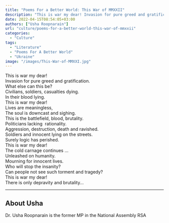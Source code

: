 ```yaml
---
title: "Poems For a Better World: This War of MMXXII"
description: "This is war my dear! Invasion for pure greed and gratification. What else can this be?"
date: 2022-04-15T08:54:05+03:00
authors: ["Usha Roopnarain"]
url: "culture/poems-for-a-better-world-this-war-of-mmxxii"
categories: 
  - "Culture"
tags: 
  - "Literature"
  - "Poems For A Better World"
  - "Ukraine"
image: "/images/This-War-of-MMXXI.jpg"
---
```


This is war my dear!  
Invasion for pure greed and gratification.  
What else can this be?  
Civilians, soldiers, casualties dying.  
In their blood lying.  
This is war my dear!  
Lives are meaningless,  
The soul is downcast and sighing.  
This is the battlefield, blood, brutality.  
Politicians lacking  rationality.  
Aggression, destruction, death and ravished.  
Soldiers and innocent lying on the streets.  
Surely logic has perished.  
This is war my dear!  
The cold carnage continues …  
Unleashed on humanity.  
Mourning for innocent lives.  
Who will stop the insanity?  
Can people not see such torment and tragedy?  
This is war my dear!  
There is only depravity and brutality…

* * *

## About Usha

Dr. Usha Roopnarain is the former MP in the National Assembly RSA
